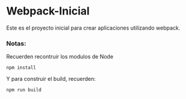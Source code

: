 # Webpack-Inicial

Este es el proyecto inicial para crear aplicaciones utilizando webpack.

### Notas:
Recuerden recontruir los modulos de Node
```
npm install
```
Y para construir el build, recuerden:
```
npm run build
```